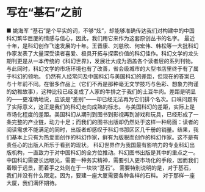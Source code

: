 # 写在“基石”之前

■ 姚海军
“基石”是个平实的词，不够“炫”，却能够准确传达我们对构建中的中国科幻繁华巨厦的情感与信心，因此，我们用它来作为这套原创丛书的名字。
最近十年，是科幻创作飞速发展的十年。王晋康、刘慈欣、何宏伟、韩松等一大批科幻作家发表了大量深受读者喜爱、极具开拓与探索价值的科幻佳作。科幻文学的龙头期刊更是从一本传统的《科幻世界》，发展壮大成为涵盖各个读者层的系列刊物。与此同时，科幻文学的市场环境也有了改善，省会级城市的大型书店里终于有了属于科幻的领地。
仍然有人经常问及中国科幻与美国科幻的差距，但现在的答案已与十年前不同。在很多作品上（它们不再是那种毫无文学技巧与色彩、想象力拘谨的幼稚故事），这种比较已经变成了人家的牛排之于我们的土豆牛肉。差距是明显的——更准确地说，应该是“差别”——却已经无法再为它们排个名次。口味问题有了实际意义，这正是我们的科幻走向成熟的标志。
与美国科幻的差距，实际上是市场化程度的差距。美国科幻从期刊到图书到影视再到游戏和玩具，已经形成了一条完整的产业链，动力十足；而我们的图书出版却仍然处于这样一种局面：读者的阅读需求不能满足的同时，出版者却感叹于科幻书那区区几千册的销量。结果，我们基本上只有为热爱而创作的科幻作家，鲜有为版税而创作的科幻作家。这不是有责任心的出版人所乐于看到的现状。
科幻世界作为我国最有影响力的专业科幻出版机构，一直致力于对中国科幻的全方位推动。科幻图书出版是其中的重点之一。中国科幻需要长远眼光，需要一种务实精神，需要引入更市场化的手段，因而我们着眼于远景，而着手之处则在于一块块“基石”。
需要特别说明的是，对于基石，我们并没有什么限定。因为，要建一座大厦需要各种各样的石料。
对于那样一座大厦，我们满怀期待。
